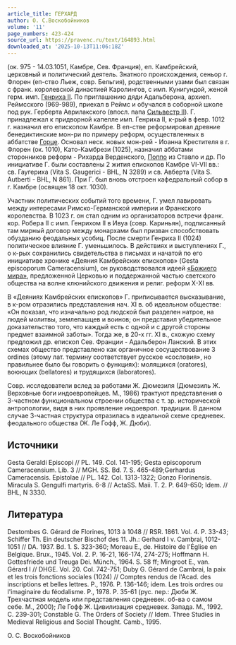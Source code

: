 ```yaml
---
article_title: ГЕРХАРД
author: О. С.Воскобойников
volume: '11'
page_numbers: 423-424
source_url: https://pravenc.ru/text/164893.html
downloaded_at: '2025-10-13T11:06:18Z'
---
```


(ок. 975 - 14.03.1051, Камбре, Сев. Франция), еп. Камбрейский, церковный и политический деятель. Знатного происхождения, сеньор г. Флорен (еп-ство Льеж, совр. Бельгия), родственными узами был связан с франк. королевской династией Каролингов, с имп. Кунигундой, женой герм. имп. [Генриха II](<https://pravenc.ru/text/Генриха II.html>). По приглашению дяди Адальберона, архиеп. Реймсского (969-989), приехал в Реймс и обучался в соборной школе под рук. Герберта Аврилакского (впосл. папа [Сильвестр II](<https://pravenc.ru/text/Сильвестр II.html>)). Г. принадлежал к придворной капелле имп. Генриха II, к-рый в февр. 1012 г. назначил его епископом Камбре. В еп-стве реформировал древние бенедиктинские мон-ри по примеру реформ, осуществленных в аббатстве [Горце](https://pravenc.ru/text/Горце.html). Основал неск. новых мон-рей - Иоанна Крестителя в г. Флорен (ок. 1010), Като-Камбрези (1025), назначил аббатами сторонников реформ - Рихарда Верденского, [Поппо](https://pravenc.ru/text/Поппо.html) из Ставло и др. По инициативе Г. были составлены 2 жития епископов Камбре VI-VII вв.: св. Гаугериха (Vita S. Gaugerici - BHL, N 3289) и св. Авберта (Vita S. Autberti - BHL, N 861). При Г. был вновь отстроен кафедральный собор в г. Камбре (освящен 18 окт. 1030).

Участник политических событий того времени, Г. умел лавировать между интересами Римско-Германской империи и Франкского королевства. В 1023 г. он стал одним из организаторов встречи франк. кор. Робера II с имп. Генрихом II в Ивуа (совр. Кариньян), подписанный там мирный договор между монархами был призван способствовать обузданию феодальных усобиц. После смерти Генриха II (1024) политическое влияние Г. уменьшилось. В действиях и выступлениях Г., о к-рых сохранились свидетельства в письмах и начатой по его инициативе хронике «Деяния Камбрейских епископов» (Gesta episcoporum Cameracensium), он руководствовался идеей [«Божиего мира»](<https://pravenc.ru/text/ БОЖИЙ МИР .html>), предложенной Церковью и поддержанной частью светского общества на волне клюнийского движения и религ. реформ X-XI вв.

В «Деяниях Камбрейских епископов» Г. приписывается высказывание, в к-ром отразились представления нач. XI в. об идеальном обществе: «Он показал, что изначально род людской был разделен натрое, на людей молитвы, землепашцев и воинов; он представил убедительное доказательство того, что каждый есть с одной и с другой стороны предмет взаимной заботы». Тогда же, в 20-х гг. XI в., схожую схему предложил др. епископ Сев. Франции - Адальберон Ланский. В этих схемах общество представлено как органичное сосуществование 3 ordines (этому лат. термину соответствует русское «сословия», но правильнее было бы говорить о функциях): молящихся (oratores), воюющих (bellatores) и трудящихся (laboratores).

Совр. исследователи вслед за работами Ж. Дюмезиля (Дюмезиль Ж. Верховные боги индоевропейцев. М., 1986) трактуют представления о 3-частном функциональном строении общества с т. зр. исторической антропологии, видя в них проявление индоевроп. традиции. В данном случае 3-частная структура отразилась в идеальной схеме средневек. феодального общества (Ж. Ле Гофф, Ж. Дюби).

## Источники

Gesta Geraldi Episcopi // PL. 149. Col. 141-195; Gesta episcoporum Cameracensium. Lib. 3 // MGH. SS. Bd. 7. S. 465-489;Gerhardus Cameracensis. Epistolae // PL. 142. Col. 1313-1322; Gonzo Florinensis. Miracula S. Gengulfi martyris. 6-8 // ActaSS. Maii. T. 2. P. 649-650; Idem. // BHL, N 3330.

## Литература

Destombes G. Gérard de Florines, 1013 à 1048 // RSR. 1861. Vol. 4. P. 33-43; Schiffer Th. Ein deutscher Bischof des 11. Jh.: Gerhard I v. Cambrai, 1012-1051 // DA. 1937. Bd. 1. S. 323-360; Moreau E., de. Histoire de l'Église en Belgique. Brux., 1945. Vol. 2. P. 16-21, 166-174, 274-275; Hoffmann H. Gottesfriede und Treuga Dei. Münch., 1964. S. 58 ff; Mingroot E., van. Gérard I // DHGE. Vol. 20. Col. 742-751; Duby G. Gérard de Cambrai, la paix et les trois fonctions sociales (1024) // Comptes rendus de l'Acad. des inscriptions et belles lettres. P., 1976. P. 136-146; idem. Les trois ordres ou l'imaginaire du féodalisme. P., 1978. P. 35-61 (рус. пер.: Дюби Ж. Трехчастная модель или представления средневек. об-ва о самом себе. М., 2000); Ле Гофф Ж. Цивилизация средневек. Запада. М., 1992. С. 239-301; Constable G. The Orders of Society // Idem. Three Studies in Medieval Religious and Social Thought. Camb., 1995.

О. С.  Воскобойников
